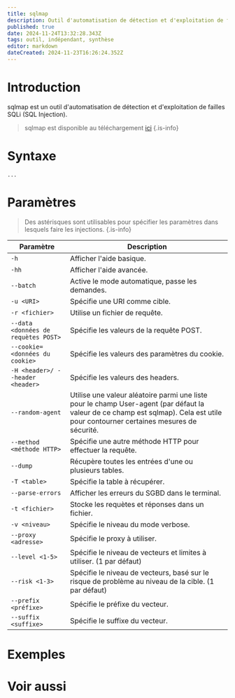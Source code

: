 ```yaml
---
title: sqlmap
description: Outil d'automatisation de détection et d'exploitation de failles SQLi (SQL Injection).
published: true
date: 2024-11-24T13:32:28.343Z
tags: outil, indépendant, synthèse
editor: markdown
dateCreated: 2024-11-23T16:26:24.352Z
---
```


# Introduction

sqlmap est un outil d'automatisation de détection et d'exploitation de failles SQLi (SQL Injection).

> sqlmap est disponible au téléchargement [ici](https://github.com/sqlmapproject/sqlmap)
> {.is-info}

# Syntaxe

`...`

# Paramètres

> Des astérisques sont utilisables pour spécifier les paramètres dans lesquels faire les injections.
> {.is-info}

| Paramètre                           | Description                                                                                                                                                                        |
| ----------------------------------- | ---------------------------------------------------------------------------------------------------------------------------------------------------------------------------------- |
| `-h`                                | Afficher l'aide basique.                                                                                                                                                           |
| `-hh`                               | Afficher l'aide avancée.                                                                                                                                                           |
| `--batch`                           | Active le mode automatique, passe les demandes.                                                                                                                                    |
| `-u <URI>`                          | Spécifie une URI comme cible.                                                                                                                                                      |
| `-r <fichier>`                      | Utilise un fichier de requête.                                                                                                                                                     |
| `--data <données de requètes POST>` | Spécifie les valeurs de la requête POST.                                                                                                                                           |
| `--cookie=<données du cookie>`      | Spécifie les valeurs des paramètres du cookie.                                                                                                                                     |
| `-H <header>/ --header <header>`    | Spécifie les valeurs des headers.                                                                                                                                                  |
| `--random-agent`                    | Utilise une valeur aléatoire parmi une liste pour le champ User-agent (par défaut la valeur de ce champ est sqlmap). Cela est utile pour contourner certaines mesures de sécurité. |
| `--method <méthode HTTP>`           | Spécifie une autre méthode HTTP pour effectuer la requête.                                                                                                                         |
| `--dump`                                | Récupère toutes les entrées d'une ou plusieurs tables.                                                                                                                                                           |
| `-T <table>`                                | Spécifie la table à récupérer.                                                                                                                                                           |
| `--parse-errors`                                | Afficher les erreurs du SGBD dans le terminal.                                                                                                                                                           |
| `-t <fichier>`                                | Stocke les requètes et réponses dans un fichier.                                                                                                                                                           |
| `-v <niveau>`                                | Spécifie le niveau du mode verbose.                                                                                                                                                           |
| `--proxy <adresse>`                                | Spécifie le proxy à utiliser.                                                                                                                                                           |
| `--level <1-5>`                                | Spécifie le niveau de vecteurs et limites à utiliser. (1 par défaut)                                                                                                                                                            |
| `--risk <1-3>`                                | Spécifie le niveau de vecteurs, basé sur le risque de problème au niveau de la cible. (1 par défaut)                                                                                                                                                           |
| `--prefix <préfixe>`                                | Spécifie le préfixe du vecteur.                                                                                                                                                          |
| `--suffix <suffixe>`                                | Spécifie le suffixe du vecteur.                                                                                                                                                         |

# Exemples

# Voir aussi
